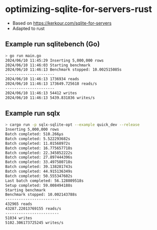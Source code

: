 # optimizing-sqlite-for-servers-rust

- Based on <https://kerkour.com/sqlite-for-servers>
- Adapted to rust

## Example run sqlitebench (Go)

```bash
> go run main.go 
2024/06/10 11:45:29 Inserting 5,000,000 rows
2024/06/10 11:46:03 Starting benchmark
2024/06/10 11:46:13 Benchmark stopped: 10.002515085s
----------------------
2024/06/10 11:46:13 1736934 reads
2024/06/10 11:46:13 173649.725618 reads/s
----------------------
2024/06/10 11:46:13 54412 writes
2024/06/10 11:46:13 5439.831836 writes/s
```

## Example run sqlx

```sh
> cargo run -p sqlx-sqlite-opt --example quick_dev --release
Inserting 5,000,000 rows
Batch completed: 510.266µs
Batch completed: 5.522293682s
Batch completed: 11.01568972s
Batch completed: 16.775657718s
Batch completed: 22.345852222s
Batch completed: 27.897444396s
Batch completed: 33.497580718s
Batch completed: 39.138281743s
Batch completed: 44.915136349s
Batch completed: 50.555347602s
Last batch completed: 56.128809518s
Setup completed: 59.008494188s
Starting benchmark
Benchmark stopped: 10.002143788s
------------------------
432965 reads
43287.22013769155 reads/s
------------------------
51034 writes
5102.306173725245 writes/s
```
